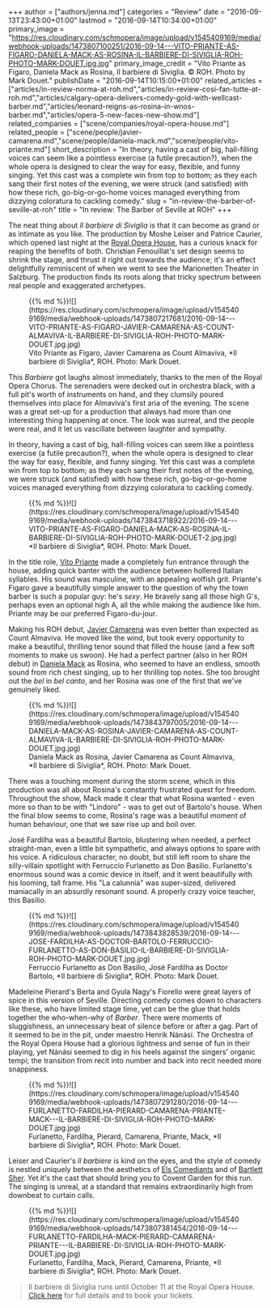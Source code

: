 +++
author = ["authors/jenna.md"]
categories = "Review"
date = "2016-09-13T23:43:00+01:00"
lastmod = "2016-09-14T10:34:00+01:00"
primary_image = "https://res.cloudinary.com/schmopera/image/upload/v1545409169/media/webhook-uploads/1473807100251/2016-09-14---VITO-PRIANTE-AS-FIGARO-DANIELA-MACK-AS-ROSINA-IL-BARBIERE-DI-SIVIGLIA-ROH-PHOTO-MARK-DOUET.jpg.jpg"
primary_image_credit = "Vito Priante as Figaro, Daniela Mack as Rosina, Il barbiere di Siviglia. © ROH. Photo by Mark Douet."
publishDate = "2016-09-14T10:15:00+01:00"
related_articles = ["articles/in-review-norma-at-roh.md","articles/in-review-cosi-fan-tutte-at-roh.md","articles/calgary-opera-delivers-comedy-gold-with-wellcast-barber.md","articles/leonard-reigns-as-rosina-in-wnos-barber.md","articles/opera-5-new-faces-new-show.md"]
related_companies = ["scene/companies/royal-opera-house.md"]
related_people = ["scene/people/javier-camarena.md","scene/people/daniela-mack.md","scene/people/vito-priante.md"]
short_description = "In theory, having a cast of big, hall-filling voices can seem like a pointless exercise (a futile precaution?), when the whole opera is designed to clear the way for easy, flexible, and funny singing. Yet this cast was a complete win from top to bottom; as they each sang their first notes of the evening, we were struck (and satisfied) with how these rich, go-big-or-go-home voices managed everything from dizzying coloratura to cackling comedy."
slug = "in-review-the-barber-of-seville-at-roh"
title = "In review: The Barber of Seville at ROH"
+++

The neat thing about *Il barbiere di Siviglia* is that it can become as grand or as intimate as you like. The production by Moshe Leiser and Patrice Caurier, which opened last night at the [Royal Opera House](http://www.roh.org.uk/productions/il-barbiere-di-siviglia-by-moshe-leiser-and-patrice-caurier), has a curious knack for reaping the benefits of both. Christian Fenouillat's set design seems to shrink the stage, and thrust it right out towards the audience; it's an effect delightfully reminiscent of when we went to see the Marionetten Theater in Salzburg. The production finds its roots along that tricky spectrum between real people and exaggerated archetypes.

<figure data-type="image">{{% md %}}![](https://res.cloudinary.com/schmopera/image/upload/v1545409169/media/webhook-uploads/1473807217681/2016-09-14---VITO-PRIANTE-AS-FIGARO-JAVIER-CAMARENA-AS-COUNT-ALMAVIVA-IL-BARBIERE-DI-SIVIGLIA-ROH-PHOTO-MARK-DOUET.jpg.jpg)<figcaption>Vito Priante as Figaro, Javier Camarena as Count Almaviva, *Il barbiere di Siviglia*, ROH. Photo: Mark Douet.</figcaption>
</figure>

This *Barbiere* got laughs almost immediately, thanks to the men of the Royal Opera Chorus. The serenaders were decked out in orchestra black, with a full pit's worth of instruments on hand, and they clumsily poured themselves into place for Almaviva's first aria of the evening. The scene was a great set-up for a production that always had more than one interesting thing happening at once. The look was surreal, and the people were real, and it let us vascillate between laughter and sympathy. 

In theory, having a cast of big, hall-filling voices can seem like a pointless exercise (a futile precaution?), when the whole opera is designed to clear the way for easy, flexible, and funny singing. Yet this cast was a complete win from top to bottom; as they each sang their first notes of the evening, we were struck (and satisfied) with how these rich, go-big-or-go-home voices managed everything from dizzying coloratura to cackling comedy.

<figure data-type="image">{{% md %}}![](https://res.cloudinary.com/schmopera/image/upload/v1545409169/media/webhook-uploads/1473843718922/2016-09-14---VITO-PRIANTE-AS-FIGARO-DANIELA-MACK-AS-ROSINA-IL-BARBIERE-DI-SIVIGLIA-ROH-PHOTO-MARK-DOUET-2.jpg.jpg)
<figcaption>*Il barbiere di Siviglia*, ROH. Photo: Mark Douet.</figcaption>
</figure>

In the title role, [Vito Priante](/scene/people/vito-priante/) made a completely fun entrance through the house, adding quick banter with the audience between hollered Italian syllables. His sound was masculine, with an appealing wolfish grit. Priante's Figaro gave a beautifully simple answer to the question of why the town barber is such a popular guy: he's *sexy*. He bravely sang all those high G's, perhaps even an optional high A, all the while making the audience like him. Priante may be our preferred Figaro-du-jour.

Making his ROH debut, [Javier Camarena](/scene/people/javier-camarena/) was even better than expected as Count Almaviva. He moved like the wind, but took every opportunity to make a beautiful, thrilling tenor sound that filled the house (and a few soft moments to make us swoon). He had a perfect partner (also in her ROH debut) in [Daniela Mack](/talking-with-singers-daniela-mack/) as Rosina, who seemed to have an endless, smooth sound from rich chest singing, up to her thrilling top notes. She too brought out the *bel* in *bel canto*, and her Rosina was one of the first that we've genuinely liked.

<figure data-type="image">{{% md %}}![](https://res.cloudinary.com/schmopera/image/upload/v1545409169/media/webhook-uploads/1473843797005/2016-09-14---DANIELA-MACK-AS-ROSINA-JAVIER-CAMARENA-AS-COUNT-ALMAVIVA-IL-BARBIERE-DI-SIVIGLIA-ROH-PHOTO-MARK-DOUET.jpg.jpg)
<figcaption>Daniela Mack as Rosina, Javier Camarena as Count Almaviva, *Il barbiere di Siviglia*, ROH. Photo: Mark Douet.</figcaption>
</figure>

There was a touching moment during the storm scene, which in this production was all about Rosina's constantly frustrated quest for freedom. Throughout the show, Mack made it clear that what Rosina wanted - even more so than to be with "Lindoro" - was to get out of Bartolo's house. When the final blow seems to come, Rosina's rage was a beautiful moment of human behaviour, one that we saw rise up and boil over. 

José Fardilha was a beautiful Bartolo, blustering when needed, a perfect straight-man, even a little bit sympathetic, and always options to spare with his voice. A ridiculous character, no doubt, but still left room to share the silly-villain spotlight with Ferruccio Furlanetto as Don Basilio. Furlanetto's enormous sound was a comic device in itself, and it went beautifully with his looming, tall frame. His "La calunnia" was super-sized, delivered maniacally in an absurdly resonant sound. A properly crazy voice teacher, this Basilio.

<figure data-type="image">{{% md %}}![](https://res.cloudinary.com/schmopera/image/upload/v1545409169/media/webhook-uploads/1473843828539/2016-09-14---JOSE-FARDILHA-AS-DOCTOR-BARTOLO-FERRUCCIO-FURLANETTO-AS-DON-BASILIO-IL-BARBIERE-DI-SIVIGLIA-ROH-PHOTO-MARK-DOUET.jpg.jpg)
<figcaption>Ferruccio Furlanetto as Don Basilio, José Fardilha as Doctor Bartolo, *Il barbiere di Siviglia*, ROH. Photo: Mark Douet.</figcaption>
</figure>

Madeleine Pierard's Berta and Gyula Nagy's Fiorello were great layers of spice in this version of Seville. Directing comedy comes down to characters like these, who have limited stage time, yet can be the glue that holds together the who-when-why of *Barber*. There were moments of sluggishness, an unnecessary beat of silence before or after a gag. Part of it seemed to be in the pit, under maestro Henrik Nánási. The Orchestra of the Royal Opera House had a glorious lightness and sense of fun in their playing, yet Nánási seemed to dig in his heels against the singers' organic tempi; the transition from recit into number and back into recit needed more snappiness.

<figure data-type="image">{{% md %}}![](https://res.cloudinary.com/schmopera/image/upload/v1545409169/media/webhook-uploads/1473807291280/2016-09-14---FURLANETTO-FARDILHA-PIERARD-CAMARENA-PRIANTE-MACK---IL-BARBIERE-DI-SIVIGLIA-ROH-PHOTO-MARK-DOUET.jpg.jpg)
<figcaption>Furlanetto, Fardilha, Pierard, Camarena, Priante, Mack, *Il barbiere di Siviglia*, ROH. Photo: Mark Douet.</figcaption>
</figure>

Leiser and Caurier's *Il barbiere* is kind on the eyes, and the style of comedy is nestled uniquely between the aesthetics of [Els Comediants](/in-review-the-barber-of-seville-at-the-coc/) and of [Bartlett Sher](http://www.huffingtonpost.com/wilborn-hampton/barber-of-seville-met-opera_b_8861888.html). Yet it's the cast that should bring you to Covent Garden for this run. The singing is unreal, at a standard that remains extraordinarily high from downbeat to curtain calls. 

<figure data-type="image">{{% md %}}![](https://res.cloudinary.com/schmopera/image/upload/v1545409169/media/webhook-uploads/1473807381454/2016-09-14---FURLANETTO-FARDILHA-MACK-PIERARD-CAMARENA-PRIANTE---IL-BARBIERE-DI-SIVIGLIA-ROH-PHOTO-MARK-DOUET.jpg.jpg)
<figcaption>Furlanetto, Fardilha, Mack, Pierard, Camarena, Priante, *Il barbiere di Siviglia*, ROH. Photo: Mark Douet.</figcaption>
</figure>

>Il barbiere di Siviglia runs until October 11 at the Royal Opera House. [Click here](http://www.roh.org.uk/productions/il-barbiere-di-siviglia-by-moshe-leiser-and-patrice-caurier) for full details and to book your tickets.
